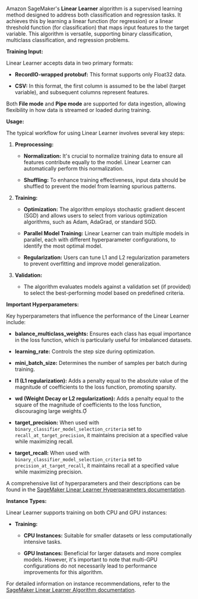 Amazon SageMaker's **Linear Learner** algorithm is a supervised learning method designed to address both classification and regression tasks. It achieves this by learning a linear function (for regression) or a linear threshold function (for classification) that maps input features to the target variable. This algorithm is versatile, supporting binary classification, multiclass classification, and regression problems.

**Training Input:**

Linear Learner accepts data in two primary formats:

- **RecordIO-wrapped protobuf:** This format supports only Float32 data.

- **CSV:** In this format, the first column is assumed to be the label (target variable), and subsequent columns represent features.

Both **File mode** and **Pipe mode** are supported for data ingestion, allowing flexibility in how data is streamed or loaded during training.

**Usage:**

The typical workflow for using Linear Learner involves several key steps:

1. **Preprocessing:**

   - **Normalization:** It's crucial to normalize training data to ensure all features contribute equally to the model. Linear Learner can automatically perform this normalization.

   - **Shuffling:** To enhance training effectiveness, input data should be shuffled to prevent the model from learning spurious patterns.

2. **Training:**

   - **Optimization:** The algorithm employs stochastic gradient descent (SGD) and allows users to select from various optimization algorithms, such as Adam, AdaGrad, or standard SGD.

   - **Parallel Model Training:** Linear Learner can train multiple models in parallel, each with different hyperparameter configurations, to identify the most optimal model.

   - **Regularization:** Users can tune L1 and L2 regularization parameters to prevent overfitting and improve model generalization.

3. **Validation:**

   - The algorithm evaluates models against a validation set (if provided) to select the best-performing model based on predefined criteria.

**Important Hyperparameters:**

Key hyperparameters that influence the performance of the Linear Learner include:

- **balance_multiclass_weights:** Ensures each class has equal importance in the loss function, which is particularly useful for imbalanced datasets.

- **learning_rate:** Controls the step size during optimization.

- **mini_batch_size:** Determines the number of samples per batch during training.

- **l1 (L1 regularization):** Adds a penalty equal to the absolute value of the magnitude of coefficients to the loss function, promoting sparsity.

- **wd (Weight Decay or L2 regularization):** Adds a penalty equal to the square of the magnitude of coefficients to the loss function, discouraging large weights.

- **target_precision:** When used with `binary_classifier_model_selection_criteria` set to `recall_at_target_precision`, it maintains precision at a specified value while maximizing recall.

- **target_recall:** When used with `binary_classifier_model_selection_criteria` set to `precision_at_target_recall`, it maintains recall at a specified value while maximizing precision.

A comprehensive list of hyperparameters and their descriptions can be found in the [SageMaker Linear Learner Hyperparameters documentation](https://docs.aws.amazon.com/sagemaker/latest/dg/ll_hyperparameters.html).

**Instance Types:**

Linear Learner supports training on both CPU and GPU instances:

- **Training:**

  - **CPU Instances:** Suitable for smaller datasets or less computationally intensive tasks.

  - **GPU Instances:** Beneficial for larger datasets and more complex models. However, it's important to note that multi-GPU configurations do not necessarily lead to performance improvements for this algorithm.

For detailed information on instance recommendations, refer to the [SageMaker Linear Learner Algorithm documentation](https://docs.aws.amazon.com/sagemaker/latest/dg/linear-learner.html).
